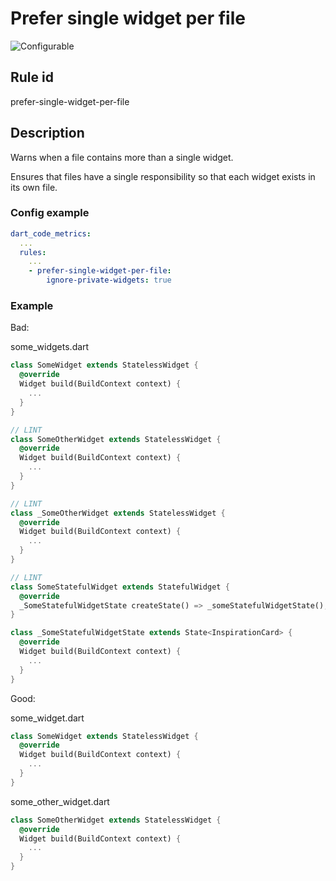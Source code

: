 # Prefer single widget per file

![Configurable](https://img.shields.io/badge/-configurable-informational)

## Rule id

prefer-single-widget-per-file

## Description

Warns when a file contains more than a single widget.

Ensures that files have a single responsibility so that each widget exists in its own file.

### Config example

```yaml
dart_code_metrics:
  ...
  rules:
    ...
    - prefer-single-widget-per-file:
        ignore-private-widgets: true
```

### Example

Bad:

some_widgets.dart

```dart
class SomeWidget extends StatelessWidget {
  @override
  Widget build(BuildContext context) {
    ...
  }
}

// LINT
class SomeOtherWidget extends StatelessWidget {
  @override
  Widget build(BuildContext context) {
    ...
  }
}

// LINT
class _SomeOtherWidget extends StatelessWidget {
  @override
  Widget build(BuildContext context) {
    ...
  }
}

// LINT
class SomeStatefulWidget extends StatefulWidget {
  @override
  _SomeStatefulWidgetState createState() => _someStatefulWidgetState();
}

class _SomeStatefulWidgetState extends State<InspirationCard> {
  @override
  Widget build(BuildContext context) {
    ...
  }
}
```

Good:

some_widget.dart

```dart
class SomeWidget extends StatelessWidget {
  @override
  Widget build(BuildContext context) {
    ...
  }
}
```

some_other_widget.dart

```dart
class SomeOtherWidget extends StatelessWidget {
  @override
  Widget build(BuildContext context) {
    ...
  }
}
```